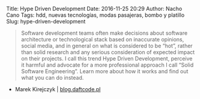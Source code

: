 Title: Hype Driven Development
Date: 2016-11-25 20:29
Author: Nacho Cano
Tags: hdd, nuevas tecnologías, modas pasajeras, bombo y platillo
Slug: hype-driven-development

> Software development teams often make decisions about software architecture
> or technological stack based on inaccurate opinions, social media, and in
> general on what is considered to be “hot”, rather than solid research and
> any serious consideration of expected impact on their projects. I call this
> trend Hype Driven Development, perceive it harmful and advocate for a more
> professional approach I call “Solid Software Engineering”. Learn more about
> how it works and find out what you can do instead.

- Marek Kirejczyk | [blog.daftcode.pl][]

  [blog.daftcode.pl]: https://blog.daftcode.pl/hype-driven-development-3469fc2e9b22#.ybo0nxfmg
    "Hype Driven Development"

